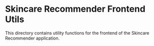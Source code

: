 # Skincare Recommender Frontend Utils

This directory contains utility functions for the frontend of the Skincare Recommender application.